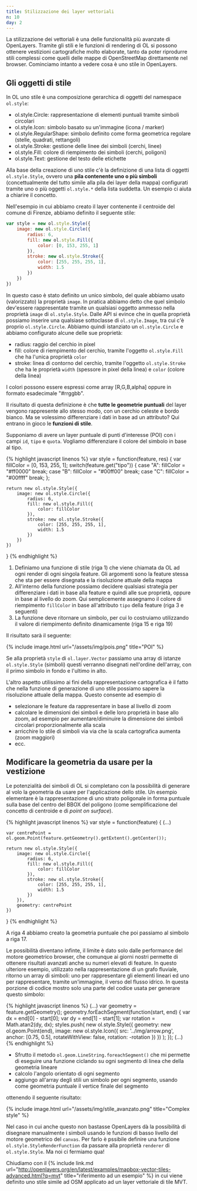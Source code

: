 ```yaml
---
title: Stilizzazione dei layer vettoriali
n: 10
day: 2
---
```

La stilizzazione dei vettoriali è una delle funzionalità più avanzate di OpenLayers. Tramite gli stili e le funzioni di rendering di OL si possono ottenere vestizioni cartografiche molto elaborate, tanto da poter riprodurre stili complessi come quelli delle mappe di OpenStreetMap direttamente nel browser. Cominciamo intanto a vedere cosa è uno stile in OpenLayers.

## Gli oggetti di stile ##
In OL uno stile è una composizione gerarchica di oggetti del namespace `ol.style`:

* ol.style.Circle: rappresentazione di elementi puntuali tramite simboli circolari
* ol.style.Icon: simbolo basato su un'immagine (icona / marker)
* ol.style.RegularShape: simbolo definito come forma geometrica regolare (stelle, quadrati, rettangoli)
* ol.style.Stroke: gestione delle linee dei simboli (cerchi, linee)
* ol.style.Fill: colore di riempimento dei simboli (cerchi, poligoni)
* ol.style.Text: gestione del testo delle etichette

Alla base della creazione di uno stile c'è la definizione di una lista di oggetti `ol.style.Style`, ovvero una **pila contenente uno o più simboli** (concettualmente del tutto simile alla pila dei layer della mappa) configurati tramite uno o più oggetti `ol.style.*` della lista suddetta. Un esempio ci aiuta a chiarire il concetto.

Nell'esempio in cui abbiamo creato il layer contenente il centroide del comune di Firenze, abbiamo definito il seguente stile:

```javascript
var style = new ol.style.Style({
    image: new ol.style.Circle({
        radius: 6,
        fill: new ol.style.Fill({
            color: [0, 153, 255, 1]
        }),
        stroke: new ol.style.Stroke({
            color: [255, 255, 255, 1],
            width: 1.5
        })
    })
})
```

In questo caso è stato definito un unico simbolo, del quale abbiamo usato (valorizzato) la proprietà `image`. In pratica abbiamo detto che quel simbolo dev'essere rappresentate tramite un qualsiasi oggetto ammesso nella proprietà `image` di `ol.style.Style`. Dalle API si evince che in quella proprietà possiamo inserire una qualsiase sottoclasse di `ol.style.Image`, tra cui c'è proprio `ol.style.Circle`.
Abbiamo quindi istanziato un `ol.style.Circle` e abbiamo configurato alcune delle sue proprietà:

* radius: raggio del cerchio in pixel 
* fill: colore di riempimento del cerchio, tramite l'oggetto `ol.style.Fill` che ha l'unica proprietà `color`
* stroke: linea di contorno del cerchio, tramite l'oggetto `ol.style.Stroke` che ha le proprietà `width` (spessore in pixel della linea) e `color` (colore della linea)

I colori possono essere espressi come array [R,G,B,alpha] oppure in formato esadecimale "#rrggbb".

Il risultato di questa definizione è che **tutte le geometrie puntuali** del layer vengono rappresente allo stesso modo, con un cerchio celeste e bordo bianco.
Ma se volessimo differenziare i dati in base ad un attributo? Qui entrano in gioco le **funzioni di stile**.

Supponiamo di avere un layer puntuale di punti d'interesse (POI) con i campi `id`, `tipo` e `quota`. Vogliamo differenziare il colore del simbolo in base al tipo.

{% highlight javascript linenos %}
var style = function(feature, res) {
    var fillColor = [0, 153, 255, 1];
    switch(feature.get("tipo")) {
        case "A":
            fillColor = "#ff0000"
        break;
        case "B":
            fillColor = "#00ff00"
        break;
        case "C":
            fillColor = "#00ffff"
        break;
    };
    
    return new ol.style.Style({
        image: new ol.style.Circle({
            radius: 6,
            fill: new ol.style.Fill({
                color: fillColor
            }),
            stroke: new ol.style.Stroke({
                color: [255, 255, 255, 1],
                width: 1.5
            })
        })
    })
}
{% endhighlight %}

1. Definiamo una funzione di stile (riga 1) che viene chiamata da OL ad ogni render di ogni singola feature. Gli argomenti sono la feature stessa che sta per essere disegnata e la risoluzione attuale della mappa
2. All'interno della funzione possiamo decidere qualsiasi strategia per differenziare i dati in base alla feature e quindi alle sue proprietà, oppure in base al livello do zoom. Qui semplicemente assegnamo il colore di riempimento `fillColor` in base all'attributo `tipo` della feature (riga 3 e seguenti)
3. La funzione deve ritornare un simbolo, per cui lo costruiamo utilizzando il valore di riempimento definito dinamicamente (riga 15 e riga 19)

Il risultato sarà il seguente:

{% include image.html url="/assets/img/pois.png" title="POI" %}

Se alla proprietà `style` di `ol.layer.Vector` passiamo una array di istanze `ol.style.Style` (simboli) questi verranno disegnati nell'ordine dell'array, con il primo simbolo in fondo e l'ultimo in alto.

L'altro aspetto utilissimo ai fini della rappresentazione cartografica è il fatto che nella funzione di generazione di uno stile possiamo sapere la risoluzione attuale della mappa. Questo consente ad esempio di

* selezionare le feature da rappresentare in base al livello di zoom
* calcolare le dimensioni dei simboli e delle loro proprietà in base allo zoom, ad esempio per aumentare/diminuire la dimensione dei simboli circolari proporzionalmente alla scala
* arricchire lo stile di simboli via via che la scala cartografica aumenta (zoom maggiori)
* ecc.


## Modificare la geometria da usare per la vestizione ##
Le potenzialità dei simboli di OL si completano con la possibilità di generare al volo la geometria da usare per l'applicazione dello stile. Un esempio elementare è la rappresentazione di uno strato poligonale in forma puntuale sulla base del centro del BBOX del poligono (come semplificazione del concetto di centroide e di _point on surface_).

{% highlight javascript linenos %}
var style = function(feature) {
    (...)
    
    var centrePoint = ol.geom.Point(feature.getGeometry().getExtent().getCenter());
    
    return new ol.style.Style({
        image: new ol.style.Circle({
            radius: 6,
            fill: new ol.style.Fill({
                color: fillColor
            }),
            stroke: new ol.style.Stroke({
                color: [255, 255, 255, 1],
                width: 1.5
            })
        }),
        geometry: centrePoint
    })
}
{% endhighlight %}

A riga 4 abbiamo creato la geometria puntuale che poi passiamo al simbolo a riga 17.

Le possibilità diventano infinte, il limite è dato solo dalle performance del motore geometrico browser, che comunque ai giorni nostri permette di ottenere risultati avanzati anche su numeri elevati di feature. In questo ulteriore esempio, utilizzato nella rappresentazione di un grafo fluviale, ritorno un array di simboli: uno per rappresentare gli elementi lineari ed uno per rappresentare, tramite un'immagine, il verso del flusso idrico. In questa porzione di codice mostro solo una parte del codice usata per generare questo simbolo:

{% highlight javascript linenos %}
(...)
var geometry = feature.getGeometry();
geometry.forEachSegment(function(start, end) {
    var dx = end[0] - start[0];
    var dy = end[1] - start[1];
    var rotation = Math.atan2(dy, dx);
    styles.push(
        new ol.style.Style({
            geometry: new ol.geom.Point(end),
            image: new ol.style.Icon({
                src: '../img/arrow.png',
                anchor: [0.75, 0.5],
                rotateWithView: false,
                rotation: -rotation
            })
        })
    );
});
(...)
{% endhighlight %}

* Sfrutto il metodo `ol.geom.LineString.foreachSegment()` che mi permette di eseguire una funzione ciclando su ogni segmento di linea che della geometria lineare
* calcolo l'angolo orientato di ogni segmento
* aggiungo all'array degli stili un simbolo per ogni segmento, usando come geometria puntuale il vertice finale del segmento

ottenendo il seguente risultato:

{% include image.html url="/assets/img/stile_avanzato.png" title="Complex style" %}

Nel caso in cui anche questo non bastasse OpenLayers dà la possibilità di disegnare manualmente i simboli usando le funzioni di basso livello del motore geometrico del `canvas`. Per farlo è pssibile definire una funzione `ol.style.StyleRenderFunction` da passare alla proprietà `renderer` di `ol.style.Style`. Ma noi ci fermiamo qua!

Chiudiamo con il {% include link.md url="http://openlayers.org/en/latest/examples/mapbox-vector-tiles-advanced.html?q=mvt" title="riferimento ad un esempio" %} in cui viene definito uno stile simile ad OSM applicato ad un layer vettoriale di tile MVT.
